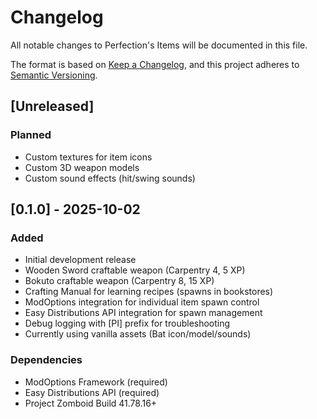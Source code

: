 # Changelog

All notable changes to Perfection's Items will be documented in this file.

The format is based on [Keep a Changelog](https://keepachangelog.com/en/1.0.0/),
and this project adheres to [Semantic Versioning](https://semver.org/spec/v2.0.0.html).

## [Unreleased]

### Planned
- Custom textures for item icons
- Custom 3D weapon models
- Custom sound effects (hit/swing sounds)

## [0.1.0] - 2025-10-02

### Added
- Initial development release
- Wooden Sword craftable weapon (Carpentry 4, 5 XP)
- Bokuto craftable weapon (Carpentry 8, 15 XP)
- Crafting Manual for learning recipes (spawns in bookstores)
- ModOptions integration for individual item spawn control
- Easy Distributions API integration for spawn management
- Debug logging with [PI] prefix for troubleshooting
- Currently using vanilla assets (Bat icon/model/sounds)

### Dependencies
- ModOptions Framework (required)
- Easy Distributions API (required)
- Project Zomboid Build 41.78.16+